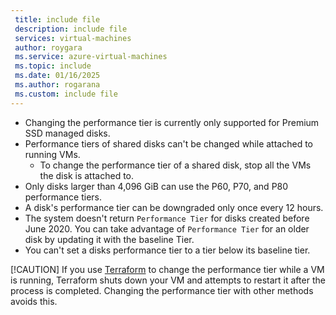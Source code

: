 ```yaml
---
 title: include file
 description: include file
 services: virtual-machines
 author: roygara
 ms.service: azure-virtual-machines
 ms.topic: include
 ms.date: 01/16/2025
 ms.author: rogarana
 ms.custom: include file
---
```


- Changing the performance tier is currently only supported for Premium SSD managed disks.
- Performance tiers of shared disks can't be changed while attached to running VMs.
    - To change the performance tier of a shared disk, stop all the VMs the disk is attached to.
- Only disks larger than 4,096 GiB can use the P60, P70, and P80 performance tiers.
- A disk's performance tier can be downgraded only once every 12 hours.
- The system doesn't return `Performance Tier` for disks created before June 2020. You can take advantage of `Performance Tier` for an older disk by updating it with the baseline Tier.
- You can't set a disks performance tier to a tier below its baseline tier.


[!CAUTION]
If you use [Terraform](https://www.terraform.io/) to change the performance tier while a VM is running, Terraform shuts down your VM and attempts to restart it after the process is completed. Changing the performance tier with other methods avoids this.

